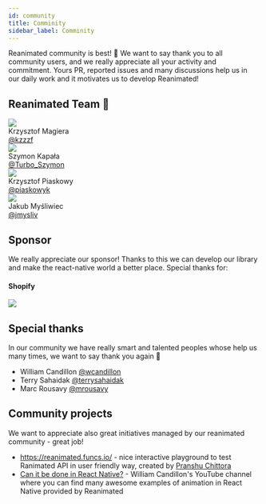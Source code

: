 ```yaml
---
id: community
title: Comminity
sidebar_label: Comminity
---
```


Reanimated community is best! 🎉  We want to say thank you to all community users, and we really appreciate all your activity and commitment. Yours PR, reported issues and many discussions help us in our daily work and it motivates us to develop Reanimated!

## Reanimated Team 🚀
<div class="community-holder-maintainer">

  <div class="community-holder-item-maintainer">
    <img class="community-imageHolder-maintainer" src="https://ca.slack-edge.com/T03Q9AMJJ-U0F40CATS-d0a2e7559a1b-512" />
    <div>Krzysztof Magiera</div>
    <a href="https://twitter.com/kzzzf">@kzzzf</a>
  </div>

  <div class="community-holder-item-maintainer">
    <img class="community-imageHolder-maintainer" src="https://ca.slack-edge.com/T03Q9AMJJ-UBHF6F55K-63eefc68a264-512" />
    <div>Szymon Kapała</div>
    <a href="https://twitter.com/Turbo_Szymon">@Turbo_Szymon</a>
  </div>

  <div class="community-holder-item-maintainer">
    <img class="community-imageHolder-maintainer" src="https://ca.slack-edge.com/T03Q9AMJJ-U01029QHCDB-79dd9904eb93-512" />
    <div>Krzysztof Piaskowy</div>
    <a href="https://twitter.com/piaskowyk">@piaskowyk</a>
  </div>

  <div class="community-holder-item-maintainer">
    <img class="community-imageHolder-maintainer" src="https://ca.slack-edge.com/T03Q9AMJJ-U027SRB1QBA-927e57802215-512" />
    <div>Jakub Myśliwiec</div>
    <a href="https://twitter.com/jmysliv">@jmysliv</a>
  </div>

</div>

## Sponsor
We really appreciate our sponsor! Thanks to this we can develop our library and make the react-native world a better place. Special thanks for:
#### Shopify
<a href="https://www.shopify.com/"><img class="imageHolder-sponsor" src="https://cdn.shopify.com/assets/images/logos/shopify-bag.png" /></a>

## Special thanks
In our community we have really smart and talented peoples whose help us many times, we want to say thank you again 🙌
- William Candillon <a href="https://twitter.com/wcandillon">@wcandillon</a>
- Terry Sahaidak <a href="https://twitter.com/terrysahaidak">@terrysahaidak</a>
- Marc Rousavy <a href="https://twitter.com/mrousavy">@mrousavy</a>

## Community projects
We want to appreciate also great initiatives managed by our reanimated community - great job!
- https://reanimated.funcs.io/ - nice interactive playground to test Ranimated API in user friendly way, created by [Pranshu Chittora](https://github.com/pranshuchittora)
- [Can it be done in React Native?](https://www.youtube.com/user/wcandill) - William Candillon's YouTube channel where you can find many awesome examples of animation in React Native provided by Reanimated